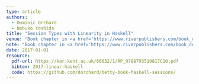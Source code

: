 ```yaml
---
type: article
authors:
  - Dominic Orchard
  - Nobuko Yoshida
title: "Session Types with Linearity in Haskell"
venue: "Book chapter in <a href='https://www.riverpublishers.com/book_details.php?book_id=439'>Behavioural Types: from Theory to Tools</a>"
note: "Book chapter in <a href='https://www.riverpublishers.com/book_details.php?book_id=439'>Behavioural Types: from Theory to Tools</a>"
date: 2017-01-01
resource:
  pdf-url: https://kar.kent.ac.uk/66632/1/RP_9788793519817C10.pdf
  bibtex: 2017-linear-haskell
  code: https://github.com/dorchard/betty-book-haskell-sessions/
---
```

